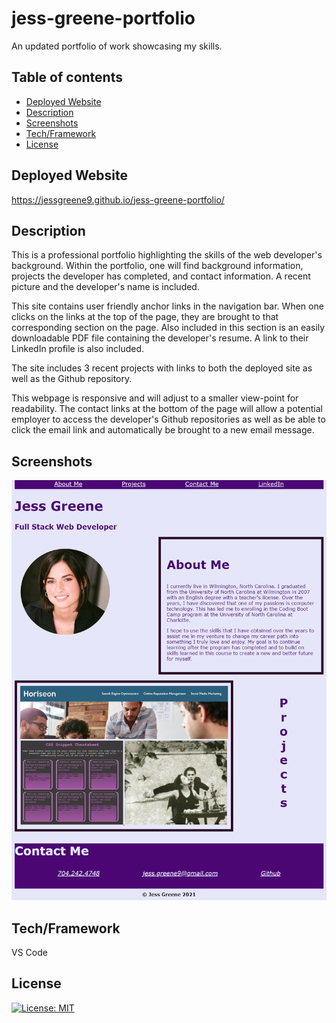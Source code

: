 # jess-greene-portfolio
An updated portfolio of work showcasing my skills.




## Table of contents
- [Deployed Website](#deployedwebsite)
- [Description](#description)
- [Screenshots](#screenshots)
- [Tech/Framework](#tech/framework)
- [License](#license)

## Deployed Website

https://jessgreene9.github.io/jess-greene-portfolio/

## Description

This is a professional portfolio highlighting the skills of the web developer's background. Within the portfolio, one will find background information, projects the developer has completed, and contact information. A recent picture and the developer's name is included. 

This site contains user friendly anchor links in the navigation bar. When one clicks on the links at the top of the page, they are brought to that corresponding section on the page. Also included in this section is an easily downloadable PDF file containing the developer's resume. A link to their LinkedIn profile is also included. 

The site includes 3 recent projects with links to both the deployed site as well as the Github repository. 

This webpage is responsive and will adjust to a smaller view-point for readability. The contact links at the bottom of the page will allow a potential employer to access the developer's Github repositories as well as be able to click the email link and automatically be brought to a new email message.



## Screenshots


<img src="./assets/images/portfolio-screenshot.png">



## Tech/Framework

VS Code



## License

[![License: MIT](https://img.shields.io/badge/License-MIT-yellow.svg)](https://opensource.org/licenses/MIT)
